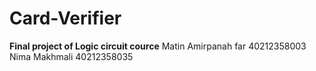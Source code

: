 # Card-Verifier
**Final project of Logic circuit cource**
Matin Amirpanah far 40212358003
Nima Makhmali 40212358035

